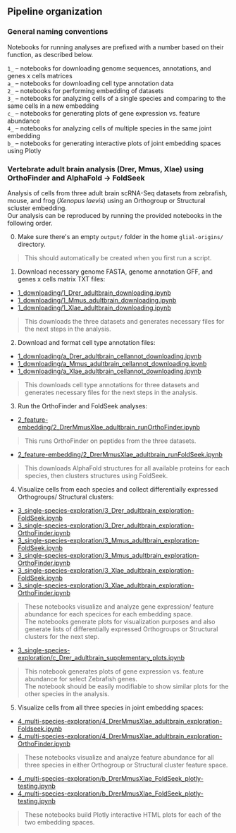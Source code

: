 ## Pipeline organization

### General naming conventions
Notebooks for running analyses are prefixed with a number based on their function, as described below.

`1_` – notebooks for downloading genome sequences, annotations, and genes x cells matrices  
    `a_` – notebooks for downloading cell type annotation data  
`2_` – notebooks for performing embedding of datasets  
`3_` – notebooks for analyzing cells of a single species and comparing to the same cells in a new embedding  
    `c_` – notebooks for generating plots of gene expression vs. feature abundance  
`4_` – notebooks for analyzing cells of multiple species in the same joint embedding  
    `b_` – notebooks for generating interactive plots of joint embedding spaces using Plotly  

### Vertebrate adult brain analysis (Drer, Mmus, Xlae) using **OrthoFinder** and **AlphaFold → FoldSeek**
Analysis of cells from three adult brain scRNA-Seq datasets from zebrafish, mouse, and frog (_Xenopus laevis_) using an Orthogroup or Structural scluster embedding.  
Our analysis can be reproduced by running the provided notebooks in the following order.  

0. Make sure there's an empty `output/` folder in the home `glial-origins/` directory.  
> This should automatically be created when you first run a script.

1. Download necessary genome FASTA, genome annotation GFF, and genes x cells matrix TXT files:
- [1_downloading/1_Drer_adultbrain_downloading.ipynb](1_downloading/1_Drer_adultbrain_downloading.ipynb)
- [1_downloading/1_Mmus_adultbrain_downloading.ipynb](1_downloading/1_Mmus_adultbrain_downloading.ipynb)
- [1_downloading/1_Xlae_adultbrain_downloading.ipynb](1_downloading/1_Xlae_adultbrain_downloading.ipynb)
> This downloads the three datasets and generates necessary files for the next steps in the analysis.

2. Download and format cell type annotation files:
- [1_downloading/a_Drer_adultbrain_cellannot_downloading.ipynb](1_downloading/a_Drer_adultbrain_cellannot_downloading.ipynb)
- [1_downloading/a_Mmus_adultbrain_cellannot_downloading.ipynb](1_downloading/a_Mmus_adultbrain_cellannot_downloading.ipynb)
- [1_downloading/a_Xlae_adultbrain_cellannot_downloading.ipynb](1_downloading/a_Xlae_adultbrain_cellannot_downloading.ipynb)
> This downloads cell type annotations for three datasets and generates necessary files for the next steps in the analysis.

3. Run the OrthoFinder and FoldSeek analyses:
- [2_feature-embedding/2_DrerMmusXlae_adultbrain_runOrthoFinder.ipynb](2_feature-embedding/2_DrerMmusXlae_adultbrain_runOrthoFinder.ipynb)
> This runs OrthoFinder on peptides from the three datasets.  

- [2_feature-embedding/2_DrerMmusXlae_adultbrain_runFoldSeek.ipynb](2_feature-embedding/2_DrerMmusXlae_adultbrain_runFoldSeek.ipynb)
> This downloads AlphaFold structures for all available proteins for each species, then clusters structures using FoldSeek.

4. Visualize cells from each species and collect differentially expressed Orthogroups/ Structural clusters:
- [3_single-species-exploration/3_Drer_adultbrain_exploration-FoldSeek.ipynb](3_single-species-exploration/3_Drer_adultbrain_exploration-FoldSeek.ipynb)
- [3_single-species-exploration/3_Drer_adultbrain_exploration-OrthoFinder.ipynb](3_single-species-exploration/3_Drer_adultbrain_exploration-OrthoFinder.ipynb)
- [3_single-species-exploration/3_Mmus_adultbrain_exploration-FoldSeek.ipynb](3_single-species-exploration/3_Mmus_adultbrain_exploration-FoldSeek.ipynb)
- [3_single-species-exploration/3_Mmus_adultbrain_exploration-OrthoFinder.ipynb](3_single-species-exploration/3_Mmus_adultbrain_exploration-OrthoFinder.ipynb)
- [3_single-species-exploration/3_Xlae_adultbrain_exploration-FoldSeek.ipynb](3_single-species-exploration/3_Xlae_adultbrain_exploration-FoldSeek.ipynb)
- [3_single-species-exploration/3_Xlae_adultbrain_exploration-OrthoFinder.ipynb](3_single-species-exploration/3_Xlae_adultbrain_exploration-OrthoFinder.ipynb)
> These notebooks visualize and analyze gene expression/ feature abundance for each specices for each embedding space.  
> The notebooks generate plots for visualization purposes and also generate lists of differentially expressed Orthogroups or Structural clusters for the next step.  

- [3_single-species-exploration/c_Drer_adultbrain_supplementary_plots.ipynb](3_single-species-exploration/c_Drer_adultbrain_supplementary_plots.ipynb)
> This notebook generates plots of gene expression vs. feature abundance for select Zebrafish genes.  
> The notebook should be easily modifiable to show similar plots for the other species in the analysis.  

5. Visualize cells from all three species in joint embedding spaces:
- [4_multi-species-exploration/4_DrerMmusXlae_adultbrain_exploration-Foldseek.ipynb](4_multi-species-exploration/4_DrerMmusXlae_adultbrain_exploration-Foldseek.ipynb)
- [4_multi-species-exploration/4_DrerMmusXlae_adultbrain_exploration-OrthoFinder.ipynb](4_multi-species-exploration/4_DrerMmusXlae_adultbrain_exploration-OrthoFinder.ipynb)
> These notebooks visualize and analyze feature abundance for all three species in either Orthogroup or Structural cluster feature space.  

- [4_multi-species-exploration/b_DrerMmusXlae_FoldSeek_plotly-testing.ipynb](4_multi-species-exploration/b_DrerMmusXlae_FoldSeek_plotly-testing.ipynb)
- [4_multi-species-exploration/b_DrerMmusXlae_FoldSeek_plotly-testing.ipynb](4_multi-species-exploration/b_DrerMmusXlae_FoldSeek_plotly-testing.ipynb)
> These notebooks build Plotly interactive HTML plots for each of the two embedding spaces.  
